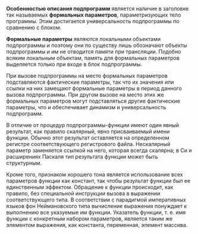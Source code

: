 **Особенностью описания подпрограмм** является наличие в заголовке так называемых **формальных параметров**, параметризующих тело программы. Этим достигается универсальность подпрограммы по сравнению с блоком. 

**Формальные параметры** являются локальными объектами подпрограммы и поэтому они по существу лишь обозначают объекты подпрограммы и им не отводится памяти при трансляции. Подобно всяким локальным объектам, память для формальных параметров выделяется только при входе в блок подпрограммы. 

При вызове подпрограммы на место формальных параметров подставляются фактические параметры, так что их значения или ссылки на них замещают формальные параметры в период данного вызова подпрограммы. При другом вызове на место этих же формальных параметров могут подставляться другие фактические параметры, что и обеспечивает динамизм и универсальность подпрограмм. 

В отличие от процедур подпрограммы-функции имеют один явный результат, как правило скалярный, явно присваиваемый имени функции. Обычно этот результат оставляется на определенном регистре соответствующего регистрового файла. Нескалярный параметр заменяется ссылкой на него, которая всегда скалярна; в Си и расширениях Паскаля тип результата функции может быть структурным. 

Кроме того, признаком хорошего тона является использование всех параметров функции как констант, так чтобы результат функции был ее единственным эффектом. Обращение к функции происходит, как правило, без специальной инструкции вызова в выражении соответствующего типа. В соответствии с парадигмой императивных языков фон Неймановского типа вычисление выражения понуждает к выполнению все указуемые им функции. Указатель функции, т. е. имя функции с конкретным набором параметров, является таким же элементом выражения, как константа, переменная, элемент массива.